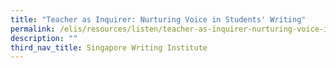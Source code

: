 ```yaml
---
title: "Teacher as Inquirer: Nurturing Voice in Students' Writing"
permalink: /elis/resources/listen/teacher-as-inquirer-nurturing-voice-in-students-writing/
description: ""
third_nav_title: Singapore Writing Institute
---
```

